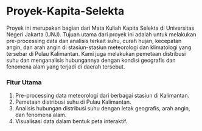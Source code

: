 # Proyek-Kapita-Selekta

Proyek ini merupakan bagian dari Mata Kuliah Kapita Selekta di Universitas Negeri Jakarta (UNJ). Tujuan utama dari proyek ini adalah untuk melakukan pre-processing data dan analisis terkait suhu, curah hujan, kecepatan angin, dan arah angin di stasiun-stasiun meteorologi dan klimatologi yang tersebar di Pulau Kalimantan. Kami juga melakukan pemetaan distribusi suhu dan menganalisis hubungannya dengan kondisi geografis dan fenomena alam yang terjadi di daerah tersebut.

### Fitur Utama
1. Pre-processing data meteorologi dari berbagai stasiun di Kalimantan.
2. Pemetaan distribusi suhu di Pulau Kalimantan.
3. Analisis hubungan distribusi suhu dengan letak geografis, arah angin, dan fenomena alam.
4. Visualisasi data dalam bentuk peta interaktif.